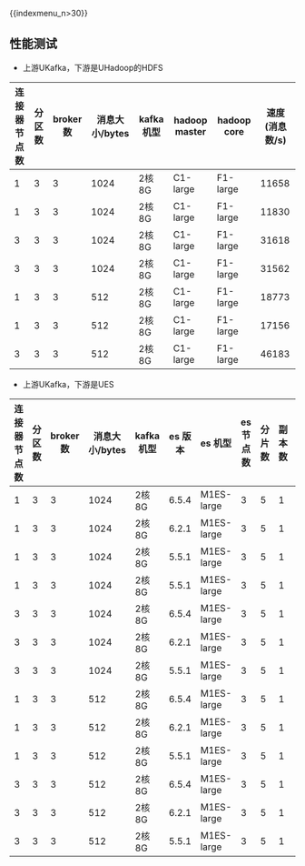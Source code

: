 {{indexmenu_n>30}}

## 性能测试

 - 上游UKafka，下游是UHadoop的HDFS

| 连接器节点数 | 分区数 | broker 数 | 消息大小/bytes | kafka 机型 | hadoop master | hadoop core | 速度(消息数/s) |
| ----- | ----- | ----- | ----- | ----- | ----- | ----- | ----- |
| 1 | 3 | 3 | 1024 | 2核8G | C1-large | F1-large | 11658 |
| 1 | 3 | 3 | 1024 | 2核8G | C1-large | F1-large | 11830 |
| 3 | 3 | 3 | 1024 | 2核8G | C1-large | F1-large | 31618 |
| 3 | 3 | 3 | 1024 | 2核8G | C1-large | F1-large | 31562 |
| 1 | 3 | 3 | 512 | 2核8G | C1-large | F1-large | 18773 |
| 1 | 3 | 3 | 512 | 2核8G | C1-large | F1-large | 17156 |
| 3 | 3 | 3 | 512 | 2核8G | C1-large | F1-large | 46183 |


 - 上游UKafka，下游是UES

| 连接器节点数 | 分区数 | broker 数 | 消息大小/bytes | kafka 机型 | es 版本 | es 机型 | es 节点数 | 分片数 | 副本数 | 速度(消息数/s) |
| ----- | ----- | ----- | ----- | ----- | ----- | ----- | ----- | ----- | ----- | ----- |
| 1 | 3 | 3 | 1024 | 2核8G | 6.5.4 | M1ES-large | 3 | 5 | 1 | 6429 |
| 1 | 3 | 3 | 1024 | 2核8G | 6.2.1 | M1ES-large | 3 | 5 | 1 | 6349 |
| 1 | 3 | 3 | 1024 | 2核8G | 5.5.1 | M1ES-large | 3 | 5 | 1 | 4995 |
| 1 | 3 | 3 | 1024 | 2核8G | 5.5.1 | M1ES-large | 3 | 5 | 1 | 4902 |
| 3 | 3 | 3 | 1024 | 2核8G | 6.5.4 | M1ES-large | 3 | 5 | 1 | 11801 |
| 3 | 3 | 3 | 1024 | 2核8G | 6.2.1 | M1ES-large | 3 | 5 | 1 | 12129 |
| 3 | 3 | 3 | 1024 | 2核8G | 5.5.1 | M1ES-large | 3 | 5 | 1 | 7540 |
| 1 | 3 | 3 | 512 | 2核8G | 6.5.4 | M1ES-large | 3 | 5 | 1 | 8902 |
| 1 | 3 | 3 | 512 | 2核8G | 6.2.1 | M1ES-large | 3 | 5 | 1 | 9800 |
| 1 | 3 | 3 | 512 | 2核8G | 5.5.1 | M1ES-large | 3 | 5 | 1 | 7952 |
| 3 | 3 | 3 | 512 | 2核8G | 6.5.4 | M1ES-large | 3 | 5 | 1 | 17183 |
| 3 | 3 | 3 | 512 | 2核8G | 6.2.1 | M1ES-large | 3 | 5 | 1 | 18216 |
| 3 | 3 | 3 | 512 | 2核8G | 5.5.1 | M1ES-large | 3 | 5 | 1 | 11538 |
